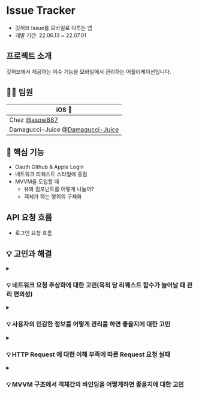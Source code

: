 # Issue Tracker
* 깃허브 Issue를 모바일로 다루는 앱
* 개발 기간: 22.06.13 ~ 22.07.01

## 프로젝트 소개

깃허브에서 제공하는 이슈 기능을 모바일에서 관리하는 어플리케이션입니다. 

## 🧑‍💻 팀원

|   iOS     |
| ---------- |
|  Chez [@asqw887](https://github.com/asqw887)  |
|  Damagucci-Juice [@Damagucci-Juice](https://github.com/Damagucci-Juice)  |


## 🎯 핵심 기능

- Oauth Github & Apple Login 
- 네트워크 리퀘스트 스타일에 중점
- MVVM을 도입할 때 
    - 뷰와 컴포넌트를 어떻게 나눌까?
    - 객체가 하는 행위의 구체화

## API 요청 흐름

* 로그인 요청 흐름 


## 💡 고민과 해결

<details>
<summary> 
<h3> 💡 네트워크 요청 추상화에 대한 고민(목적 당 리퀘스트 함수가 늘어날 때 관리 편의성) </h3>
</summary>

- AccessToken 요청, Issue 목록 요청 등 여러개의 리퀘스트 함수들이 모두 분리되어 있어 비슷한 역할임에도 중복코드가 늘어나 요청 객체를 편리하게 관리하게 해주려는 시도를 함. 
- [Tiny Network 모델](https://github.com/jdisho/TinyNetworking) 을 참조해 enum case로 request API 들을 관리하고, 요청에 필요한 것들을 case 분기처리를 해서 갖도록 함.
- 요청 객체가 더 필요하게 되면 case 를 더 추가해주면 되고(확장성 증가), enum에서 모든 케이스에 대해 처리를 해주어야 하기 때문에 필요한 값을 모두 셋팅해 주어야 된다는 장점이 있음. 

</details>


<details>
<summary> 
<h3> 💡 사용자의 민감한 정보를 어떻게 관리를 하면 좋을지에 대한 고민 </h3>
</summary>
    
- 키체인을 사용하려다가 구현의 어려움 및 앱을 삭제해도 데이터가 남는다는 이야기를 듣고 XCconfig 를 사용하기로 결정했습니다. 
    
- 문제점이 있었는데, 하나는 GitHub 에 민감정보 파일을 업로드하지 못하기 때문에 다른 작업자가 앱을 실행하지 못하는 문제점이 있었습니다.
    
- 작업자들 끼리 서로 필요한 것(xcconfig)들을 Readme에 명시를 해두고, 작업 진행 상황을 공유할 필요성을 느꼈습니다. 
- 구글링 후 프로젝트 Scheme 도 추가하고 XCConfig 도 추가해서 해결하였습니다.
- 그 중에 추가한 Scheme 이 적용이 안되는 문제가 있었는데 , 프로젝트에 Build Settings 에서 active compilation Conditions 에 추가해주었더니 문제가 해결되었습니다.
- 빌드 시 배포,개발 등 여러 스킴에 대해 다른 XCconfig 설정을 해주어, 개발 환경을 다르게 셋팅 할 수 있다는 것을 배웠습니다. 

</details>

<details>
<summary> 
<h3> 💡 HTTP Request 에 대한 이해 부족에 따른 Request 요청 실패  </h3>
</summary>
    
![Header 관리](https://user-images.githubusercontent.com/50472122/174515144-ab0e3676-23db-408a-90ae-220165d30c1c.png)
    
- HTTP Header 에서 Content-Type Header 와 Accept Header 이용시 어려움    
- URL Request Header 에 Content-Type 을 담아줘야 하는데 그 부분을 이해를 못했습니다. 
- Content-Type 은 Request 메시지와 Response 메시지 모두에 담겨야 한다는 것을 배웠습니다.
- Accept-Type 은 Request 메시지에 담기는데 Response 받을 데이터의 포맷을 지정하는 효과가 있다는 것을 배웠습니다. 

</details>

<details>
<summary> 
<h3> 💡 MVVM 구조에서 객체간의 바인딩을 어떻게하면 좋을지에 대한 고민  </h3>
</summary>
    - 추후 객체간 활동이 명확해지기 전에 이 부분에 대해 의논할 예정입니다.(6.20)
</details>
